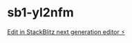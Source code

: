 # sb1-yl2nfm

[Edit in StackBlitz next generation editor ⚡️](https://stackblitz.com/~/github.com/Nilabh2020/sb1-yl2nfm)